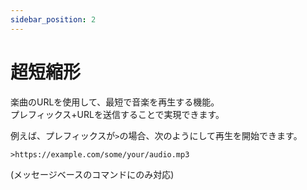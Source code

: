```yaml
---
sidebar_position: 2
---
```

# 超短縮形
楽曲のURLを使用して、最短で音楽を再生する機能。  
プレフィックス+URLを送信することで実現できます。 

例えば、プレフィックスが`>`の場合、次のようにして再生を開始できます。
```
>https://example.com/some/your/audio.mp3
```
(メッセージベースのコマンドにのみ対応)

